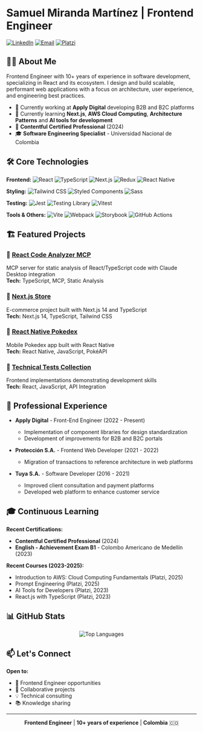 # Samuel Miranda Martínez | Frontend Engineer

[![LinkedIn](https://img.shields.io/badge/LinkedIn-0077B5?style=for-the-badge&logo=linkedin&logoColor=white)](https://www.linkedin.com/in/samumirandam/)
[![Email](https://img.shields.io/badge/Gmail-D14836?style=for-the-badge&logo=gmail&logoColor=white)](mailto:samu.miranda.martinez@gmail.com)
[![Platzi](https://img.shields.io/badge/Platzi-98CA3F?style=for-the-badge&logo=platzi&logoColor=white)](https://platzi.com/p/samumirandam/)

## 👨‍💻 About Me

Frontend Engineer with 10+ years of experience in software development, specializing in React and its ecosystem. I design and build scalable, performant web applications with a focus on architecture, user experience, and engineering best practices.

- 🔭 Currently working at **Apply Digital** developing B2B and B2C platforms
- 🌱 Currently learning **Next.js**, **AWS Cloud Computing**, **Architecture Patterns** and **AI tools for development**
- 🚀 **Contentful Certified Professional** (2024)
- 🎓 **Software Engineering Specialist** - Universidad Nacional de Colombia

## 🛠️ Core Technologies

**Frontend:**
![React](https://img.shields.io/badge/React-20232A?style=for-the-badge&logo=react&logoColor=61DAFB)
![TypeScript](https://img.shields.io/badge/TypeScript-007ACC?style=for-the-badge&logo=typescript&logoColor=white)
![Next.js](https://img.shields.io/badge/Next.js-000000?style=for-the-badge&logo=next.js&logoColor=white)
![Redux](https://img.shields.io/badge/Redux-593D88?style=for-the-badge&logo=redux&logoColor=white)
![React Native](https://img.shields.io/badge/React_Native-20232A?style=for-the-badge&logo=react&logoColor=61DAFB)

**Styling:**
![Tailwind CSS](https://img.shields.io/badge/Tailwind_CSS-38B2AC?style=for-the-badge&logo=tailwind-css&logoColor=white)
![Styled Components](https://img.shields.io/badge/styled--components-DB7093?style=for-the-badge&logo=styled-components&logoColor=white)
![Sass](https://img.shields.io/badge/SASS-hotpink.svg?style=for-the-badge&logo=SASS&logoColor=white)

**Testing:**
![Jest](https://img.shields.io/badge/-jest-%23C21325?style=for-the-badge&logo=jest&logoColor=white)
![Testing Library](https://img.shields.io/badge/-TestingLibrary-%23E33332?style=for-the-badge&logo=testing-library&logoColor=white)
![Vitest](https://img.shields.io/badge/-Vitest-252529?style=for-the-badge&logo=vitest&logoColor=FCC72B)

**Tools & Others:**
![Vite](https://img.shields.io/badge/vite-%23646CFF.svg?style=for-the-badge&logo=vite&logoColor=white)
![Webpack](https://img.shields.io/badge/webpack-%238DD6F9.svg?style=for-the-badge&logo=webpack&logoColor=black)
![Storybook](https://img.shields.io/badge/-Storybook-FF4785?style=for-the-badge&logo=storybook&logoColor=white)
![GitHub Actions](https://img.shields.io/badge/github%20actions-%232671E5.svg?style=for-the-badge&logo=githubactions&logoColor=white)

## 🏗️ Featured Projects

### 🔧 [React Code Analyzer MCP](https://github.com/samumirandam/react-code-analyzer-mcp)
MCP server for static analysis of React/TypeScript code with Claude Desktop integration
<br>**Tech:** TypeScript, MCP, Static Analysis

### 🛒 [Next.js Store](https://github.com/samumirandam/nextjs-store)  
E-commerce project built with Next.js 14 and TypeScript
<br>**Tech:** Next.js 14, TypeScript, Tailwind CSS

### 📱 [React Native Pokedex](https://github.com/samumirandam/pokedex-react-native)
Mobile Pokedex app built with React Native
<br>**Tech:** React Native, JavaScript, PokéAPI

### 🧪 [Technical Tests Collection](https://github.com/samumirandam/technical-test-dummyapi)
Frontend implementations demonstrating development skills
<br>**Tech:** React, JavaScript, API Integration

## 💼 Professional Experience

- **Apply Digital** - Front-End Engineer (2022 - Present)
  - Implementation of component libraries for design standardization
  - Development of improvements for B2B and B2C portals

- **Protección S.A.** - Frontend Web Developer (2021 - 2022)  
  - Migration of transactions to reference architecture in web platforms

- **Tuya S.A.** - Software Developer (2016 - 2021)
  - Improved client consultation and payment platforms
  - Developed web platform to enhance customer service

## 🎓 Continuous Learning

**Recent Certifications:**
- **Contentful Certified Professional** (2024)
- **English - Achievement Exam B1** - Colombo Americano de Medellín (2023)

**Recent Courses (2023-2025):**
- Introduction to AWS: Cloud Computing Fundamentals (Platzi, 2025)
- Prompt Engineering (Platzi, 2025)  
- AI Tools for Developers (Platzi, 2023)
- React.js with TypeScript (Platzi, 2023)

## 📊 GitHub Stats

<div align="center">

![Top Languages](https://github-readme-stats.vercel.app/api/top-langs/?username=samumirandam&layout=compact&theme=dark&hide_border=true&bg_color=0D1117)

</div>

## 📫 Let's Connect

**Open to:**
- 🚀 Frontend Engineer opportunities
- 🤝 Collaborative projects
- 💡 Technical consulting
- 📚 Knowledge sharing

---

<div align="center">

**Frontend Engineer** | **10+ years of experience** | **Colombia** 🇨🇴

</div>
